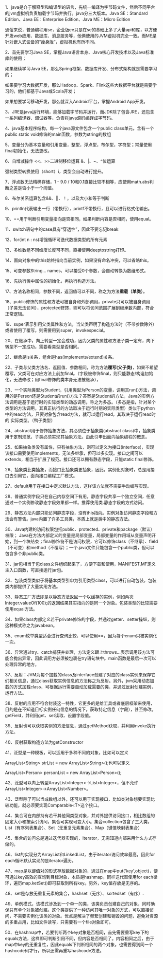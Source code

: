 1、java是介于解释型和编译型的语言，先统一编译为字节码文件，然后不同平台的jvm虚拟机负责加载字节码并执行。java分三大版本。Java SE：Standard Edition、Java EE：Enterprise Edition、Java ME：Micro Edition

通俗来说，普通编程用se，企业版ee只是在se的基础上多了大量api和库，以方便开发web应用、数据库、消息服务等，他俩使用的JVM虚拟机完全一致。而ME是针对嵌入式设备的“瘦身版”，虚拟机也有所不同。

2、首先要学习Java SE，掌握Java语言本身、Java核心开发技术以及Java标准库的使用；

如果继续学习Java EE，那么Spring框架、数据库开发、分布式架构就是需要学习的；

如果要学习大数据开发，那么Hadoop、Spark、Flink这些大数据平台就是需要学习的，他们都基于Java或Scala开发；

如果想要学习移动开发，那么就深入Android平台，掌握Android App开发。

3、JRE是java运行环境，能够加载字节码并运行，而JDK除了包含JRE，还包含一系列编译器、调试器等，负责将java源码编译成字节码。

4、java基本程序结构，每一个java源文件包含一个public class单元，含有一个public static void修饰的main函数，参数为string的数组

5、变量分为基本变量和引用变量，整型，浮点型，布尔型，字符型；常量使用final初始化，无法更改。

6、自增减操作   <<、>>二进制移位运算 &、|、~、^位运算

强制类型转换使用（short）i，类型会自动进行提升。

7、浮点数无法精确存储，1 - 9.0 / 10和0.1直接比较不相等，应使用math.abs判断之差是否小于一个阈值。

8、布尔关系运算包含&&、||、！，以及大小和等于判断

9、println代表输出一行（带换行），printf不带换行，且可以进行格式化输出。

10、==用于判断引用变量指向是否相同，如果判断内容是否相同，使用equal。

11、switch语句中的case具有“穿透性”，因此不要忘记break

12、for(int n : ns)增强循环可迭代数据类型的所有元素

13、多维数组不同维度长度可不同，直接使用deeptostring打印。

14、面向对象中的this始终指向当前实例，如果没有命名冲突，可以省略this。

15、可变参数String... names，可以接受0个参数，会自动转换为数组形式。

16、先执行类中属性的初始化，再执行构造方法。

17、方法名称相同，参数不同，返回值可以不同，称之为方法**重载（单类）**。 

18、public修饰的属性和方法可被自身和外部调用，private只可以被自身调用（子类无法访问），protected修饰，则可以将访问范围扩展到继承数内部，符合正常逻辑。

19、super表示引用父类属性和方法，当父类声明了构造方法时（不带参数除外）或者使用了覆写，则需要用到super，invokespecial。

20、在继承中，向上转型一定会成功，因为父类的属性和方法子类一定有，向下转型不一定成功，需要看类型是否相同。

21、继承是is关系，组合是has(implements/extend)关系。

22、子类与父类方法名、返回值、参数相同，称为方法**覆写(父子类)**，如果不希望覆写，父类可在对应方法上前加final。（字段被修饰final，则只能静态/构造初始化，无法修改；用final修饰的类本身无法被继承），

23、一个实际类型为Student，引用类型为Person的变量，调用其run()方法，调用的是Person还是Student的run()方法？答案是Student的方法，Java的实例方法调用是基于运行时的实际类型的动态调用，称之为多态。（多态是指，针对某个类型的方法调用，其真正执行的方法取决于运行时期的实际类型）类似于python中的read方法，只要对象包含read方法，就可以运行read，其取决于运行read时的 实际类型。（鸭子类型）

24、abstract用于修饰抽象方法，其必须位于抽象类(abstract class)中，抽象类用于定制规范，子类必须实现其抽象方法。由此引申出面向抽象编程的概念。

25、如果抽象类没有属性，只有抽象方法，则可以定义为接口(interface)，实现该接口需要使用implements，无法多继承，但可以多实现。接口之间可以extends，相当于扩展了规范。接口还可以拥有静态字段，只能static final修饰。

26、抽象类比类抽象，而接口比抽象类更抽象，因此，实例化对象时，总是用接口去引用它，面向接口编程工厂模式。

27、default用于在接口中定义默认方法，这样该方法就不需要手动编写实现。

28、普通实例字段只在自己内存空间下有用，静态字段共享一个独立空间，任意通过一个实例修改静态字段效果都一样。推荐使用类.静态字段的方式访问。

29、静态方法内部只能访问静态字段，没有this指向。实例对象访问静态字段和方法会有警告。java内置了许多工具类，本质上就是类中的静态方法。

30、Java内建的访问权限包括public、protected、private和package（默认）权限；
Java在方法内部定义的变量是局部变量，局部变量的作用域从变量声明开始，到一个块结束；final修饰符不是访问权限，它可以修饰class（不继承）、field（不可变）和method（不覆写）；一个.java文件只能包含一个public类，但可以包含多个非public类。

31、jar包相当于包class文件组织起来了，方便下载和使用，MANIFEST.MF定义主入口函数，可直接运行jar包。

32、包装类型类似于将基本类型引申为引用类型class，可以进行自动包装，包装类内部提供了大量实用方法。

33、静态工厂方法即是以静态方法返回一个以缓存的实例，例如两次Integer.valueOf(100);的返回结果其实指向的是同一个对象。包装类型的比较需要使用equal方法。

34、如果class内部定义若干private修饰的字段，并通过getter、setter操纵，则这种模式称之为javabean。

35、enum枚举类型适合进行查询比较，可以使用==，因为每个enum只被实例化一次。

36、异常通过try、catch捕获并处理，方法定义跟上throws...表示调用该方法可能会抛出异常，因此调用方必须被包裹在try语句块中。main函数是最后一次可以处理异常的地方。

37、反射：JVM为每个加载的class及interface创建了对应的class实例来保存它们相关信息，通过class获取实例信息的方法称之为反射。另外，jvm采用动态加载的方式加载class，可根据运行需要自动加载需要的类，并通过反射创建实例，运行方法。

38、反射的应用不符合封装这一特性，它更多的是给工具或者底层框架来使用，目的是在不知道目标实例任何信息的情况下，获取特定信息（字段），甚至修改。getField，并利用get、set读取、设置字段值。

39、反射也可以获取实例的方法信息，通过getMethod获取，并利用invoke执行方法。

40、反射获取构造方法为getConstructor

41、泛型是一种模板，可以适用于多种不同的对象，比如可以定义

ArrayList\<String> strList = new ArrayList\<String>();也可以定义

ArrayList\<Person> personList = new ArrayList\<Person>();

42、泛型可以向上转型ArrayList\<Integer>->List\<Integer>，但不允许ArrayList\<Integer>->ArrayList\<Number>。

43、泛型除了可以当成数组以外，还可以用于实现接口，比如类对象想要实现比较功能，就必须要实现Comparable\<T>这个接口。

44、集合可在内部持有若干其他同类型对象，并对外提供访问接口，相比数组的固定大小和按索引访问，集合可实现可变大小。集合collection包含了三大类，List（有序列表集合）、Set（无重复元素集合）、Map（键值映射表集合）

45、集合的访问总是通过迭代器实现的，Iterator，无需知道内部采用什么方式存储的。

46、list的实现分为ArrayList和LinkedList，由于iterator访问效率最高，因此for each循环默认实现的是iterator遍历。

47、map是以键值对的形式存放数据对象的，通过在map中put('key',object)，便可通过key高效的查询到目标对象，本质是hashmap。同样迭代器使用for each循环，遍历map.ketSet()即可获取到所有key。另外，key值存放是无序的。

48、set是存放无重复元素的集合，hashset（无序）、sortedset（有序）.

49、单例模式，该模式涉及到一个单一的类，该类负责创建自己的对象，同时确保只有单个对象被创建。这个类提供了一种访问其唯一对象的方式，可以直接访问，不需要实例化该类的对象。优点是解决了频繁创建和销毁的问题，避免对资源的多重占用，比如文件读写，只需要有一个file对象即可。

50、在hashmap中，若要判断两个key对象是否相同，首先需要重写key下的equals方法，这样即可判断引用不同，但内容是否相同了。内容相同之后，由于map中key的无重复性，因此equals下判断相同的两个对象，也需要得到同一个hashcode码才行，所以还需再重写hashcode方法。